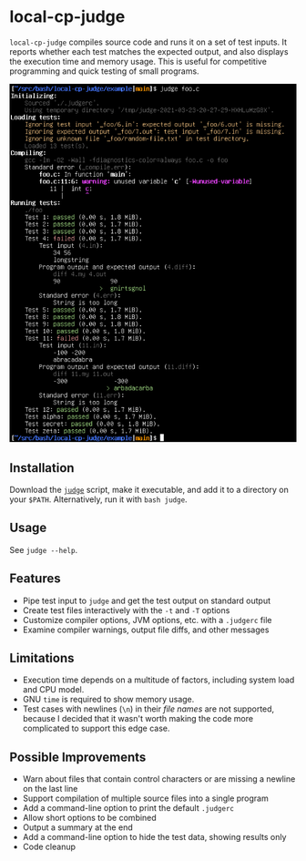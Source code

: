 # local-cp-judge

`local-cp-judge` compiles source code and runs it on a set of test inputs. It reports whether each test matches the expected output, and also displays the execution time and memory usage. This is useful for competitive programming and quick testing of small programs.

![Demo screenshot](demo.png)

## Installation

Download the [`judge`](judge) script, make it executable, and add it to a directory on your `$PATH`. Alternatively, run it with `bash judge`.

## Usage

See `judge --help`.

## Features

* Pipe test input to `judge` and get the test output on standard output
* Create test files interactively with the `-t` and `-T` options
* Customize compiler options, JVM options, etc. with a `.judgerc` file
* Examine compiler warnings, output file diffs, and other messages

## Limitations

* Execution time depends on a multitude of factors, including system load and CPU model.
* GNU `time` is required to show memory usage.
* Test cases with newlines (`\n`) in their _file names_ are not supported, because I decided that it wasn't worth making the code more complicated to support this edge case.

## Possible Improvements

* Warn about files that contain control characters or are missing a newline on the last line
* Support compilation of multiple source files into a single program
* Add a command-line option to print the default `.judgerc`
* Allow short options to be combined
* Output a summary at the end
* Add a command-line option to hide the test data, showing results only
* Code cleanup
